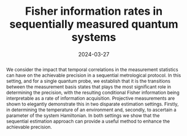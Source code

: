 ---
title: Fisher information rates in sequentially measured quantum systems
subtitle: ''
summary: ''
authors:
  - Eoin O'Connor
  - Steve Campbell
  - Gabriel T. Landi
tags:
categories: []
date: '2024-03-27'
lastmod: 2024-01-12T19:33:00-05:00
featured: false
draft: false
projects: []
publishDate: '2024-01-12T00:33:00.091248Z'
publication_types:
  - '2'
abstract: "We consider the impact that temporal correlations in the measurement statistics can have on the achievable precision in a sequential metrological protocol. In this setting, and for a single quantum probe, we establish that it is the transitions between the measurement basis states that plays the most significant role in determining the precision, with the resulting conditional Fisher information being interpretable as a rate of information acquisition. Projective measurements are shown to elegantly demonstrate this in two disparate estimation settings. Firstly, in determining the temperature of an environment and, secondly, to ascertain a parameter of the system Hamiltonian. In both settings we show that the sequential estimation approach can provide a useful method to enhance the achievable precision."
publication: 'New Journal of Physics **26**, 033048. [DOI:10.1088/1367-2630/ad345c](https://doi.org/10.1088/1367-2630/ad345c)'
url_pdf: 
links:
  - name: Journal
    url: https://doi.org/10.1088/1367-2630/ad345c
---